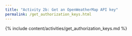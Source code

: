 ```yaml
---
title: "Activity 2b: Get an OpenWeatherMap API key"
permalink: /get_authorization_keys.html
---
```


{% include content/activities/get_authorization_keys.md %}
